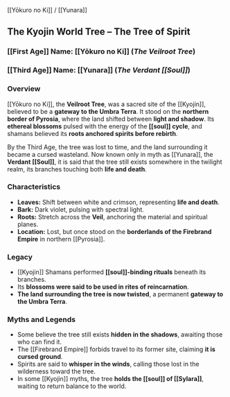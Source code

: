 ---
---

 [[Yōkuro no Ki]] / [[Yunara]]  
## The Kyojin World Tree – The Tree of Spirit  

### [[First Age]] Name: [[Yōkuro no Ki]] (*The Veilroot Tree*)  
### [[Third Age]] Name: [[Yunara]] (*The Verdant [[Soul]]*)  

### Overview  
[[Yōkuro no Ki]], the **Veilroot Tree**, was a sacred site of the [[Kyojin]], believed to be a **gateway to the Umbra Terra**. It stood on the **northern border of Pyrosia**, where the land shifted between **light and shadow**. Its **ethereal blossoms** pulsed with the energy of the **[[soul]] cycle**, and shamans believed its **roots anchored spirits before rebirth**.

By the Third Age, the tree was lost to time, and the land surrounding it became a cursed wasteland. Now known only in myth as [[Yunara]], the **Verdant [[Soul]]**, it is said that the tree still exists somewhere in the twilight realm, its branches touching both **life and death**.

### Characteristics  
- **Leaves:** Shift between white and crimson, representing **life and death**.  
- **Bark:** Dark violet, pulsing with spectral light.  
- **Roots:** Stretch across the **Veil**, anchoring the material and spiritual planes.  
- **Location:** Lost, but once stood on the **borderlands of the Firebrand Empire** in northern [[Pyrosia]].  

### Legacy  
- [[Kyojin]] Shamans performed **[[soul]]-binding rituals** beneath its branches.  
- Its **blossoms were said to be used in rites of reincarnation**.  
- **The land surrounding the tree is now twisted**, a permanent **gateway to the Umbra Terra**.  

### Myths and Legends  
- Some believe the tree still exists **hidden in the shadows**, awaiting those who can find it.  
- The [[Firebrand Empire]] forbids travel to its former site, claiming **it is cursed ground**.  
- Spirits are said to **whisper in the winds**, calling those lost in the wilderness toward the tree.  
- In some [[Kyojin]] myths, the tree **holds the [[soul]] of [[Sylara]]**, waiting to return balance to the world.  
